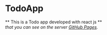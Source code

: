# TodoApp

** This is a Todo app developed with react js ** <br>
_that you can see on the server [GitHub Pages](https://maryamqasemi2022.github.io/TodoApp/)._

